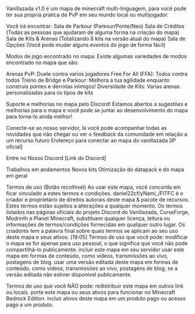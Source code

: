Vanillazada v1.0 é um mapa de minecraft multi-linguagem, para você pode ter sua propria pratica de PvP
em seu mundo local ou multijogador.

Você irá encontrar:
Sala de Parkour (Parkour/Ponte/Neo)
Sala de Créditos (Todas as pessoas que ajudaram de alguma forma na criação do mapa)
Sala de Kits & Arenas (Totalizando 8 kits na versão atual do mapa)
Sala de Opções (Você pode mudar alguns eventos do jogo de forma fácil)

Modos de jogo encontrado no mapa:
Existe algumas variedades de modos encontrado no mapa que são:

Arenas PvP: Duele contra varios jogadores
Free For All (FFA): Todos contra todos
Treino de Bridge e Parkour: Melhora a tua agilidade enquanto construis pontes e derrotas inimigos!
Diversidade de Kits: Varias arenas personalizadas para os tipos de kits

Suporte e melhorias no mapa pelo Discord!
Estamos abertos a sugestões e melhorias para o mapa e você pode se juntar ao desenvolvimento do mapa para torna-lo ainda melhor!

Conecte-se ao nosso servidor, lá você pode acompanhar todas as novidades que irão chegar ou ver o feedback da comunidade em relação a um recurso futuro
Endereço para conectar ao mapa do vanillazada [IP oficial]

Entre no Nosso Discord [Link do Discord]

Trabalhos em andamentos
Novos kits
Otimização do datapack e do mapa em geral

Termos de uso (Botão recolhivel)
Ao usar este mapa, você concorda em ficar vinculado a estes termos e condições.
daniel22cf/yNami_/FITFC é o criador e proprietário de direitos autorais deste mapa & pacote de recursos.
Estes termos estão sujeitos a alterações a qualquer momento.
Os termos listados nas páginas oficiais do projeto Discord do Vanillazada, CurseForge, Modrinth e Planet Minecraft, substituem qualquer licença, leitura ou informações de termos/condições fornecidas em qualquer outro lugar.
Os criadores tem a palavra final sobre quais termos se aplicam ao seu uso deste mapa e seus ativos.
[19:05]
Termos de uso que você pode:
modificar o mapa se for apenas para uso pessoal, o que significa que você não pode compartilhá-lo publicamente.
incluir este mapa em seu servidor
usar este mapa em formas de conteúdo, como vídeos, transmissões ao vivo, postagens de blog.
usar uma versão editada deste mapa em formas de conteúdo, como vídeos, transmissões ao vivo, postagens de blog, se a versão editada não estiver disponível publicamente.

Termos de uso que você NÃO pode:
redistribuir este mapa em outros link ou locais.
porte este mapa ou seus ativos para funcionar no Minecraft Bedrock Edition.
incluir ativos deste mapa em um produto pago ou acesso pago a um produto.
